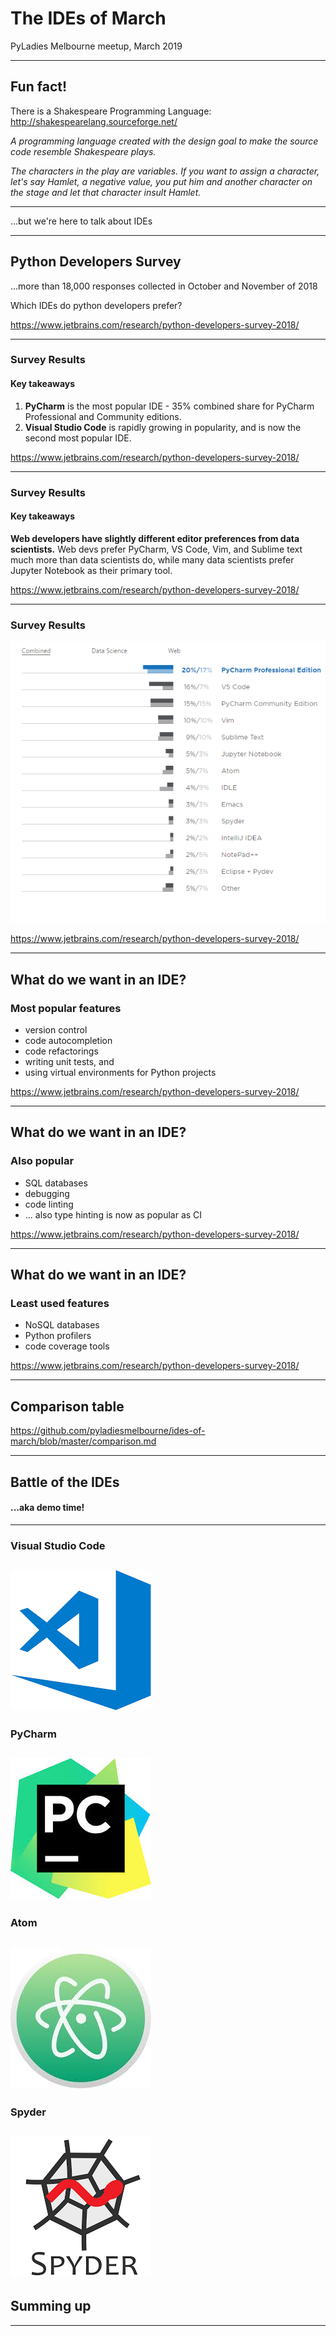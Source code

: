 # The IDEs of March

PyLadies Melbourne meetup, March 2019

---
## Fun fact!
There is a Shakespeare Programming Language: http://shakespearelang.sourceforge.net/

*A programming language created with the design goal to make the source code resemble Shakespeare plays.*

*The characters in the play are variables. If you want to assign a character, let's say Hamlet, a negative value, you put him and another character on the stage and let that character insult Hamlet.*

---

...but we're here to talk about IDEs

---
## Python Developers Survey

...more than 18,000 responses collected in October and November of 2018

Which IDEs do python developers prefer?

https://www.jetbrains.com/research/python-developers-survey-2018/

---
### Survey Results
#### Key takeaways

1. **PyCharm** is the most popular IDE - 35% combined share for PyCharm Professional and Community editions.
1. **Visual Studio Code** is rapidly growing in popularity, and is now the second most popular IDE.

https://www.jetbrains.com/research/python-developers-survey-2018/

---
### Survey Results
#### Key takeaways

**Web developers have slightly different editor preferences from data scientists.** Web devs prefer PyCharm, VS Code, Vim, and Sublime text much more than data scientists do, while many data scientists prefer Jupyter Notebook as their primary tool.

https://www.jetbrains.com/research/python-developers-survey-2018/

---
### Survey Results

![](assets/img/survey-results/ides-combined.png)

https://www.jetbrains.com/research/python-developers-survey-2018/

---
## What do we want in an IDE?

### Most popular features

* version control
* code autocompletion
* code refactorings
* writing unit tests, and
* using virtual environments for Python projects

https://www.jetbrains.com/research/python-developers-survey-2018/

---
## What do we want in an IDE?

### Also popular

* SQL databases
* debugging
* code linting
* ... also type hinting is now as popular as CI

https://www.jetbrains.com/research/python-developers-survey-2018/

---
## What do we want in an IDE?
### Least used features

* NoSQL databases
* Python profilers
* code coverage tools

https://www.jetbrains.com/research/python-developers-survey-2018/

---
## Comparison table

https://github.com/pyladiesmelbourne/ides-of-march/blob/master/comparison.md

---
## Battle of the IDEs
#### ...aka demo time!
---
### Visual Studio Code
![](assets/img/logos/logo-visualstudiocode.png)
---
### PyCharm
![](assets/img/logos/logo-pycharm.png)
---
### Atom
![](assets/img/logos/logo-atom.png)
---
### Spyder
![](assets/img/logos/logo-spyder.png)
---

## Summing up

---
